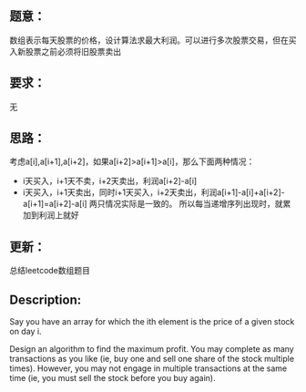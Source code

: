 ## 题意：
数组表示每天股票的价格，设计算法求最大利润。可以进行多次股票交易，但在买入新股票之前必须将旧股票卖出

## 要求：
无

## 思路：
考虑a[i],a[i+1],a[i+2]，如果a[i+2]>a[i+1]>a[i]，那么下面两种情况：
- i天买入，i+1天不卖，i+2天卖出，利润a[i+2]-a[i]
- i天买入，i+1天卖出，同时i+1天买入，i+2天卖出，利润a[i+1]-a[i]+a[i+2]-a[i+1]=a[i+2]-a[i]
两只情况实际是一致的。
所以每当递增序列出现时，就累加到利润上就好

## 更新：
总结leetcode数组题目

## Description:
Say you have an array for which the ith element is the price of a given stock on day i.

Design an algorithm to find the maximum profit. You may complete as many transactions as you like (ie, buy one and sell one share of the stock multiple times). However, you may not engage in multiple transactions at the same time (ie, you must sell the stock before you buy again).
